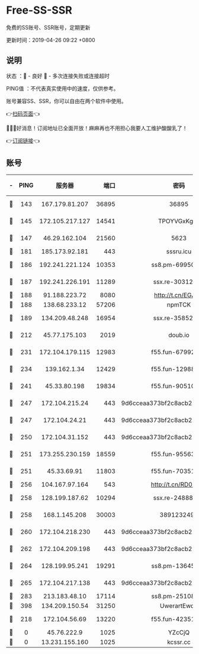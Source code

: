 # Free-SS-SSR

免费的SS账号、SSR账号，定期更新

更新时间：2019-04-26 09:22 +0800

## 说明

状态     ：🙂 - 良好 🙁 - 多次连接失败或连接超时

PING值   ：不代表真实使用中的速度，仅供参考。

账号兼容SS、SSR，你可以自由在两个软件中使用。

👉[扫码页面](https://liesauer.github.io/Free-SS-SSR/)👈

🎉🎉🎉好消息！订阅地址已全面开放！麻麻再也不用担心我要人工维护酸酸乳了！

👉[订阅链接](https://www.liesauer.net/yogurt/subscribe?ACCESS_TOKEN=DAYxR3mMaZAsaqUb)👈

## 账号

|-|PING|服务器|端口|密码|加密方式|区域|
|:----:|:----:|:-----:|-----:|:----:|:----:|:----:|
|🙂|143|167.179.81.207|36895|36895|aes-256-cfb|JP|
|🙂|145|172.105.217.127|14541|TPOYVGxKglpi|aes-256-cfb|JP|
|🙂|147|46.29.162.104|21560|5623|aes-128-ctr|RU|
|🙂|181|185.173.92.181|443|sssru.icu|rc4-md5|RU|
|🙂|186|192.241.221.124|10353|ss8.pm-69950970|aes-256-cfb|US|
|🙂|187|192.241.226.191|11289|ssx.re-30312504|aes-256-cfb|US|
|🙂|188|91.188.223.72|8080|http://t.cn/EGJIyrl|rc4-md5|RU|
|🙂|188|138.68.233.12|57206|npmTCK|rc4-md5|US|
|🙂|189|134.209.48.248|16954|ssx.re-35852205|aes-256-cfb|US|
|🙂|212|45.77.175.103|2019|doub.io|aes-128-ctr|SG|
|🙂|231|172.104.179.115|12983|f55.fun-67992168|aes-256-cfb|SG|
|🙂|234|139.162.1.34|12429|f55.fun-12988715|aes-256-cfb|SG|
|🙂|241|45.33.80.198|19834|f55.fun-90510062|aes-256-cfb|US|
|🙂|247|172.104.215.24|443|9d6cceaa373bf2c8acb22e60b6a58be6|aes-256-cfb|US|
|🙂|247|172.104.24.21|443|9d6cceaa373bf2c8acb22e60b6a58be6|aes-256-cfb|US|
|🙂|250|172.104.31.152|443|9d6cceaa373bf2c8acb22e60b6a58be6|aes-256-cfb|US|
|🙂|251|173.255.230.159|18559|f55.fun-95563135|aes-256-cfb|US|
|🙂|251|45.33.69.91|11803|f55.fun-70351171|aes-256-cfb|US|
|🙂|256|104.167.97.164|543|http://t.cn/RD0D7sx|rc4-md5|CA|
|🙂|258|128.199.187.62|10294|ssx.re-24888501|aes-256-cfb|SG|
|🙂|258|168.1.145.208|30003|3891232494|aes-256-cfb|AU|
|🙂|260|172.104.218.230|443|9d6cceaa373bf2c8acb22e60b6a58be6|aes-256-cfb|US|
|🙂|262|172.104.209.198|443|9d6cceaa373bf2c8acb22e60b6a58be6|aes-256-cfb|US|
|🙂|264|128.199.95.241|19291|ss8.pm-13645319|aes-256-cfb|SG|
|🙂|265|172.104.217.138|443|9d6cceaa373bf2c8acb22e60b6a58be6|aes-256-cfb|US|
|🙂|283|213.183.48.10|17114|ss8.pm-25108504|rc4-md5|RU|
|🙂|398|134.209.150.54|31250|UwerartEwqe|chacha20|IN|
|🙁|218|172.104.56.69|13220|f55.fun-42351111|aes-256-cfb|SG|
|🙁|0|45.76.222.9|1025|YZcCjQ|rc4-md5|JP|
|🙁|0|13.231.155.160|1025|kcssr.cc|rc4-md5|JP|
